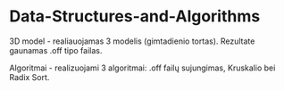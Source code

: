 # Data-Structures-and-Algorithms

3D model - realiauojamas 3 modelis (gimtadienio tortas). Rezultate gaunamas .off tipo failas.

Algoritmai - realizuojami 3 algoritmai: .off failų sujungimas, Kruskalio bei Radix Sort.

